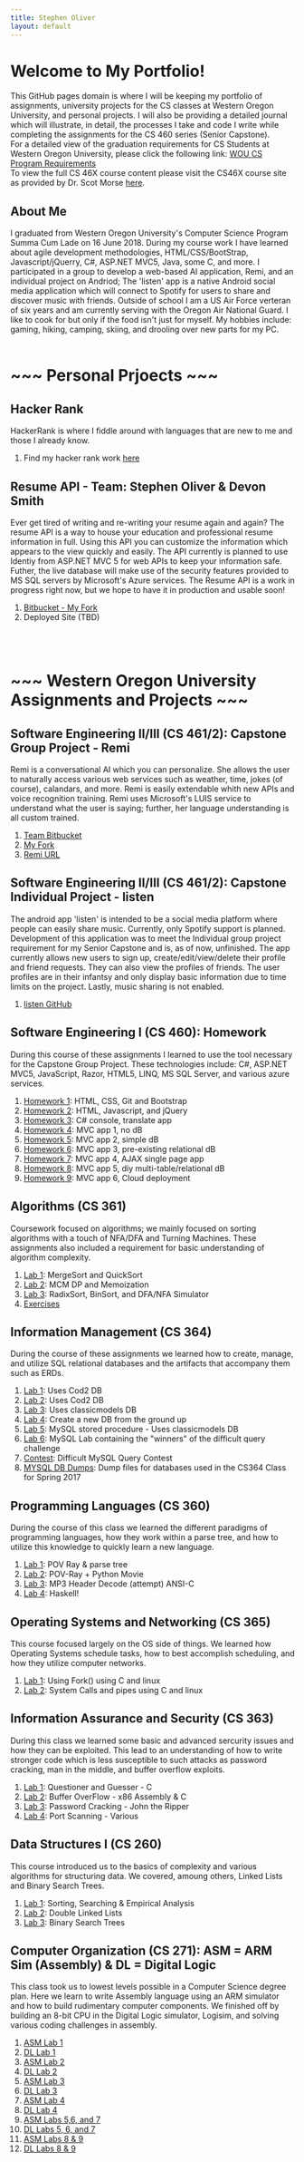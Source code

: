 ```yaml
---
title: Stephen Oliver
layout: default
---
```

# Welcome to My Portfolio!

This GitHub pages domain is where I will be keeping my portfolio of assignments, university projects for the CS classes at Western Oregon University, and personal projects. I will also be providing a detailed journal which will illustrate, in detail, the processes I take and code I write while completing the assignments for the CS 460 series (Senior Capstone). <br />
For a detailed view of the graduation requirements for CS Students at Western Oregon University, please click the following link: [WOU CS Program Requirements](https://www.wou.edu/cs/degrees-programs/babs-computer-science/) <br />
To view the full CS 46X course content please visit the CS46X course site as provided by Dr. Scot Morse [here](http://www.wou.edu/~morses/classes/cs46x/index.html).

## About Me

I graduated from Western Oregon University's Computer Science Program Summa Cum Lade on 16 June 2018. During my course work I have learned about agile development methodologies, HTML/CSS/BootStrap, Javascript/jQuerry, C#, ASP.NET MVC5, Java, some C, and more. I participated in a group to develop a web-based AI application, Remi, and an individual project on Andriod; The 'listen' app is a native Android social media application which will connect to Spotify for users to share and discover music with friends.
Outside of school I am a US Air Force verteran of six years and am currently serving with the Oregon Air National Guard. I like to cook for but only if the food isn't just for myself. My hobbies include: gaming, hiking, camping, skiing, and drooling over new parts for my PC.
<br />
<br />

# ~~~ Personal Prjoects ~~~

## Hacker Rank
HackerRank is where I fiddle around with languages that are new to me and those I already know.

1. Find my hacker rank work [here](https://www.hackerrank.com/soliver89)

## Resume API - Team: Stephen Oliver & Devon Smith
Ever get tired of writing and re-writing your resume again and again? The resume API is a way to house your education and professional resume information in full. Using this API you can customize the information which appears to the view quickly and easily. The API currently is planned to use Identiy from ASP.NET MVC 5 for web APIs to keep your information safe. Futher, the live database will make use of the security features provided to MS SQL servers by Microsoft's Azure services. The Resume API is a work in progress right now, but we hope to have it in production and usable soon!

1. [Bitbucket - My Fork](https://bitbucket.org/skoliver89/resumeapi/)
2. Deployed Site (TBD)

<br />
<br />

# ~~~ Western Oregon University Assignments and Projects ~~~

## Software Engineering II/III (CS 461/2): Capstone Group Project - Remi
Remi is a conversational AI which you can personalize. She allows the user to naturally access various web services such as weather, time, jokes (of course), calandars, and more. Remi is easily extendable whith new APIs and voice recognition training. Remi uses Microsoft's LUIS service to understand what the user is saying; further, her language understanding is all custom trained.

1. [Team Bitbucket](https://bitbucket.org/devonsmith/senior-project)
2. [My Fork](https://bitbucket.org/skoliver89/senior-project)
3. [Remi URL](https://remi-ai.azurewebsites.net/)


## Software Engineering II/III (CS 461/2): Capstone Individual Project - listen
The android app 'listen' is intended to be a social media platform where people can easily share music. Currently, only Spotify support is planned. Development of this application was to meet the Individual group project requirement for my Senior Capstone and is, as of now, unfinished. The app currently allows new users to sign up, create/edit/view/delete their profile and friend requests. They can also view the profiles of friends. The user profiles are in their infantsy and only display basic information due to time limits on the project. Lastly, music sharing is not enabled.

1. [listen GitHub](https://github.com/skoliver89/listen)

## Software Engineering I (CS 460): Homework
During this course of these assignments I learned to use the tool necessary for the Capstone Group Project. These technologies include: C#, ASP.NET MVC5, JavaScript, Razor, HTML5, LINQ, MS SQL Server, and various azure services.

1. [Homework 1](CS460/HW1/): HTML, CSS, Git and Bootstrap
2. [Homework 2](CS460/HW2/): HTML, Javascript, and jQuery
3. [Homework 3](CS460/HW3/): C# console, translate app
4. [Homework 4](CS460/HW4/): MVC app 1, no dB
5. [Homework 5](CS460/HW5/): MVC app 2, simple dB
6. [Homework 6](CS460/HW6/): MVC app 3, pre-existing relational dB
7. [Homework 7](CS460/HW7/): MVC app 4, AJAX single page app
8. [Homework 8](CS460/HW8/): MVC app 5, diy multi-table/relational dB
9. [Homework 9](CS460/HW9/): MVC app 6, Cloud deployment

## Algorithms (CS 361)
Coursework focused on algorithms; we mainly focused on sorting algorithms with a touch of NFA/DFA and Turning Machines. These assignments also included a requirement for basic understanding of algorithm complexity.

1. [Lab 1](https://github.com/skoliver89/CS361-Lab1): MergeSort and QuickSort
2. [Lab 2](https://github.com/skoliver89/CS361-Lab2): MCM DP and Memoization
3. [Lab 3](https://github.com/skoliver89/CS361-Lab3): RadixSort, BinSort, and DFA/NFA Simulator
4. [Exercises](https://github.com/skoliver89/CS361-Exercises)

## Information Management (CS 364)
During the course of these assignments we learned how to create, manage, and utilize SQL relational databases and the artifacts that accompany them such as ERDs.

1. [Lab 1](https://github.com/skoliver89/CS364-Lab1): Uses Cod2 DB
2. [Lab 2](https://github.com/skoliver89/CS364-Lab2): Uses Cod2 DB
3. [Lab 3](https://github.com/skoliver89/CS364-Lab3): Uses classicmodels DB
4. [Lab 4](https://github.com/skoliver89/CS364-Lab4): Create a new DB from the ground up
5. [Lab 5](https://github.com/skoliver89/CS364-Lab5): MySQL stored procedure - Uses classicmodels DB
6. [Lab 6](https://github.com/skoliver89/CS364-Lab6): MySQL Lab containing the "winners" of the difficult query challenge
7. [Contest](https://github.com/skoliver89/CS364-Contest): Difficult MySQL Query Contest
8. [MYSQL DB Dumps](https://github.com/skoliver89/CS364-MYSQL_DB_Dumps): Dump files for databases used in the CS364 Class for Spring 2017

## Programming Languages (CS 360)
During the course of this class we learned the different paradigms of programming languages, how they work within a parse tree, and how to utilize this knowledge to quickly learn a new language.

1. [Lab 1](https://github.com/skoliver89/CS360-Lab1): POV Ray & parse tree
2. [Lab 2](https://github.com/skoliver89/CS360-Lab2): POV-Ray + Python Movie
3. [Lab 3](https://github.com/skoliver89/CS360-Lab3): MP3 Header Decode (attempt) ANSI-C
4. [Lab 4](https://github.com/skoliver89/CS360-Lab4): Haskell!

## Operating Systems and Networking (CS 365)
This course focused largely on the OS side of things. We learned how Operating Systems schedule tasks, how to best accomplish scheduling, and how they utilize computer networks.

1. [Lab 1](https://github.com/skoliver89/CS365-Lab1): Using Fork() using C and linux
2. [Lab 2](https://github.com/skoliver89/CS365-Lab2): System Calls and pipes using C and linux

## Information Assurance and Security (CS 363)
During this class we learned some basic and advanced sercurity issues and how they can be exploited. This lead to an understanding of how to write stronger code which is less susceptible to such attacks as password cracking, man in the middle, and buffer overflow exploits.

1. [Lab 1](https://github.com/skoliver89/CS-363-Lab-1): Questioner and Guesser - C
2. [Lab 2](https://github.com/skoliver89/CS-363-Lab-2): Buffer OverFlow - x86 Assembly & C
3. [Lab 3](https://github.com/skoliver89/CS-363-Lab-3): Password Cracking - John the Ripper
4. [Lab 4](https://github.com/skoliver89/CS-363-Lab-4): Port Scanning - Various

## Data Structures I (CS 260)
This course introduced us to the basics of complexity and various algorithms for structuring data. We covered, amoung others, Linked Lists and Binary Search Trees.

1. [Lab 1](https://github.com/skoliver89/CS260-Lab1): Sorting, Searching & Empirical Analysis
2. [Lab 2](https://github.com/skoliver89/CS260-Lab2): Double Linked Lists
3. [Lab 3](https://github.com/skoliver89/CS260-Lab3): Binary Search Trees

## Computer Organization (CS 271): ASM = ARM Sim (Assembly) & DL = Digital Logic
This class took us to lowest levels possible in a Computer Science degree plan. Here we learn to write Assembly language using an ARM simulator and how to build rudimentary computer components. We finished off by building an 8-bit CPU in the Digital Logic simulator, Logisim, and solving various coding challenges in assembly.

1. [ASM Lab 1](https://github.com/skoliver89/CS271-ASM_Lab1)
2. [DL Lab 1](https://github.com/skoliver89/CS271-DL_Lab1)
3. [ASM Lab 2](https://github.com/skoliver89/CS271-ASM_Lab2)
4. [DL Lab 2](https://github.com/skoliver89/CS271-DL_Lab2)
5. [ASM Lab 3](https://github.com/skoliver89/CS271-ASM_Lab3)
6. [DL Lab 3](https://github.com/skoliver89/CS271_DL_Lab3)
7. [ASM Lab 4](https://github.com/skoliver89/CS271-ASM_Lab4)
8. [DL Lab 4](https://github.com/skoliver89/CS271-DL_Lab4)
9. [ASM Labs 5,6, and 7](https://github.com/skoliver89/CS271-ASM_Lab5-6-7)
10. [DL Labs 5, 6, and 7](https://github.com/skoliver89/CS271-DL_Lab5-6-7)
11. [ASM Labs 8 & 9](https://github.com/skoliver89/CS271-ASM_Lab8-9)
12. [DL Labs 8 & 9](https://github.com/skoliver89/CS271-DL_Lab8-9)
